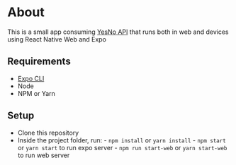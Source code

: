 # About
This is a small app consuming [YesNo API](https://yesno.wtf/api) that runs both in web and devices using React Native Web and Expo
## Requirements

 - [Expo CLI](https://expo.io/learn)
 - Node
 - NPM or Yarn

## Setup

 - Clone this repository 
 - Inside the project folder, run:
		 - `npm install` or `yarn install`
		 - `npm start` or  `yarn start` to run expo server
		 - `npm run start-web` or `yarn start-web` to run web server

